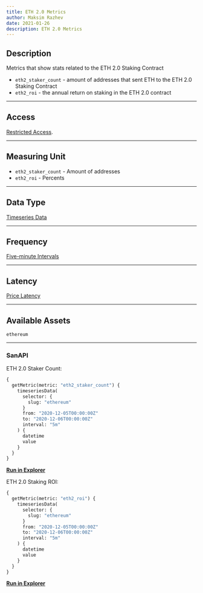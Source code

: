 ```yaml
---
title: ETH 2.0 Metrics
author: Maksim Razhev
date: 2021-01-26
description: ETH 2.0 Metrics
---
```


## Description
Metrics that show stats related to the ETH 2.0 Staking Contract

* `eth2_staker_count` - amount of addresses that sent ETH to the ETH 2.0 Staking Contract
* `eth2_roi` - the annual return on staking in the ETH 2.0 contract

---

## Access

[Restricted Access](/metrics/details/access#restricted-access).

---

## Measuring Unit
* `eth2_staker_count` - Amount of addresses
* `eth2_roi` - Percents

---

## Data Type
[Timeseries Data](/metrics/details/data-type#timeseries-data)

---

## Frequency
[Five-minute Intervals](/metrics/details/frequency#five-minute-frequency)

---

## Latency
[Price Latency](/metrics/details/latency#price-latency)

---

## Available Assets
`ethereum`

---

### SanAPI
ETH 2.0 Staker Count:
```graphql
{
  getMetric(metric: "eth2_staker_count") {
    timeseriesData(
      selector: {
        slug: "ethereum"
      }
      from: "2020-12-05T00:00:00Z"
      to: "2020-12-06T00:00:00Z"
      interval: "5m"
    ) {
      datetime
      value
    }
  }
}
```
[**Run in Explorer**](<https://api.santiment.net/graphiql?query=%7B%0A%20%20getMetric(metric%3A%20%22eth2_staker_count%22)%20%7B%0A%20%20%20%20timeseriesData(%0A%20%20%20%20%20%20selector%3A%20%7B%0A%20%20%20%20%20%20%20%20slug%3A%20%22ethereum%22%0A%20%20%20%20%20%20%7D%0A%20%20%20%20%20%20from%3A%20%222020-12-05T00%3A00%3A00Z%22%0A%20%20%20%20%20%20to%3A%20%222020-12-06T00%3A00%3A00Z%22%0A%20%20%20%20%20%20interval%3A%20%225m%22%0A%20%20%20%20)%20%7B%0A%20%20%20%20%20%20datetime%0A%20%20%20%20%20%20value%0A%20%20%20%20%7D%0A%20%20%7D%0A%7D>)

ETH 2.0 Staking ROI:
```graphql
{
  getMetric(metric: "eth2_roi") {
    timeseriesData(
      selector: {
        slug: "ethereum"
      }
      from: "2020-12-05T00:00:00Z"
      to: "2020-12-06T00:00:00Z"
      interval: "5m"
    ) {
      datetime
      value
    }
  }
}
```
[**Run in Explorer**](<https://api.santiment.net/graphiql?query=%7B%0A%20%20getMetric(metric%3A%20%22eth2_roi%22)%20%7B%0A%20%20%20%20timeseriesData(%0A%20%20%20%20%20%20selector%3A%20%7B%0A%20%20%20%20%20%20%20%20slug%3A%20%22ethereum%22%0A%20%20%20%20%20%20%7D%0A%20%20%20%20%20%20from%3A%20%222020-12-05T00%3A00%3A00Z%22%0A%20%20%20%20%20%20to%3A%20%222020-12-06T00%3A00%3A00Z%22%0A%20%20%20%20%20%20interval%3A%20%225m%22%0A%20%20%20%20)%20%7B%0A%20%20%20%20%20%20datetime%0A%20%20%20%20%20%20value%0A%20%20%20%20%7D%0A%20%20%7D%0A%7D>)
